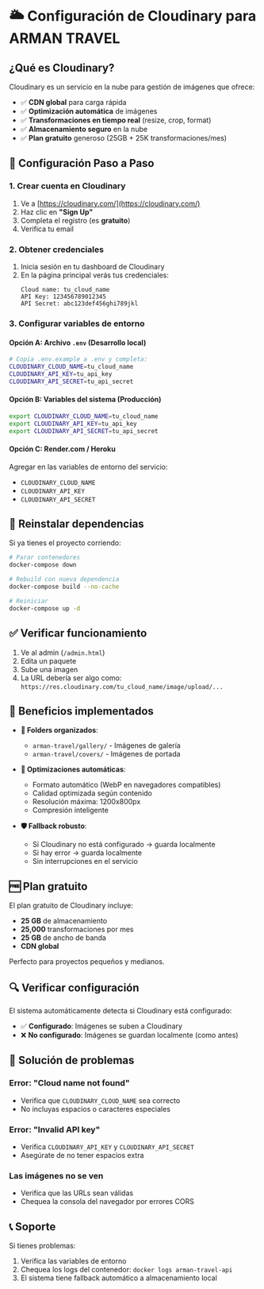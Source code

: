 # 🌥️ Configuración de Cloudinary para ARMAN TRAVEL

## ¿Qué es Cloudinary?

Cloudinary es un servicio en la nube para gestión de imágenes que ofrece:
- ✅ **CDN global** para carga rápida
- ✅ **Optimización automática** de imágenes 
- ✅ **Transformaciones en tiempo real** (resize, crop, format)
- ✅ **Almacenamiento seguro** en la nube
- ✅ **Plan gratuito** generoso (25GB + 25K transformaciones/mes)

## 🚀 Configuración Paso a Paso

### 1. Crear cuenta en Cloudinary

1. Ve a [https://cloudinary.com/](https://cloudinary.com/)
2. Haz clic en **"Sign Up"**
3. Completa el registro (es **gratuito**)
4. Verifica tu email

### 2. Obtener credenciales

1. Inicia sesión en tu dashboard de Cloudinary
2. En la página principal verás tus credenciales:
   ```
   Cloud name: tu_cloud_name
   API Key: 123456789012345
   API Secret: abc123def456ghi789jkl
   ```

### 3. Configurar variables de entorno

#### Opción A: Archivo `.env` (Desarrollo local)
```bash
# Copia .env.example a .env y completa:
CLOUDINARY_CLOUD_NAME=tu_cloud_name
CLOUDINARY_API_KEY=tu_api_key  
CLOUDINARY_API_SECRET=tu_api_secret
```

#### Opción B: Variables del sistema (Producción)
```bash
export CLOUDINARY_CLOUD_NAME=tu_cloud_name
export CLOUDINARY_API_KEY=tu_api_key
export CLOUDINARY_API_SECRET=tu_api_secret
```

#### Opción C: Render.com / Heroku
Agregar en las variables de entorno del servicio:
- `CLOUDINARY_CLOUD_NAME`
- `CLOUDINARY_API_KEY`
- `CLOUDINARY_API_SECRET`

## 🔧 Reinstalar dependencias

Si ya tienes el proyecto corriendo:

```bash
# Parar contenedores
docker-compose down

# Rebuild con nueva dependencia
docker-compose build --no-cache

# Reiniciar
docker-compose up -d
```

## ✅ Verificar funcionamiento

1. Ve al admin (`/admin.html`)
2. Edita un paquete
3. Sube una imagen
4. La URL debería ser algo como: `https://res.cloudinary.com/tu_cloud_name/image/upload/...`

## 🎯 Beneficios implementados

- **📁 Folders organizados**:
  - `arman-travel/gallery/` - Imágenes de galería
  - `arman-travel/covers/` - Imágenes de portada

- **🔧 Optimizaciones automáticas**:
  - Formato automático (WebP en navegadores compatibles)
  - Calidad optimizada según contenido
  - Resolución máxima: 1200x800px
  - Compresión inteligente

- **🛡️ Fallback robusto**:
  - Si Cloudinary no está configurado → guarda localmente
  - Si hay error → guarda localmente
  - Sin interrupciones en el servicio

## 🆓 Plan gratuito

El plan gratuito de Cloudinary incluye:
- **25 GB** de almacenamiento
- **25,000** transformaciones por mes
- **25 GB** de ancho de banda
- **CDN global**

Perfecto para proyectos pequeños y medianos.

## 🔍 Verificar configuración

El sistema automáticamente detecta si Cloudinary está configurado:
- ✅ **Configurado**: Imágenes se suben a Cloudinary
- ❌ **No configurado**: Imágenes se guardan localmente (como antes)

## 🚨 Solución de problemas

### Error: "Cloud name not found"
- Verifica que `CLOUDINARY_CLOUD_NAME` sea correcto
- No incluyas espacios o caracteres especiales

### Error: "Invalid API key"
- Verifica `CLOUDINARY_API_KEY` y `CLOUDINARY_API_SECRET`
- Asegúrate de no tener espacios extra

### Las imágenes no se ven
- Verifica que las URLs sean válidas
- Chequea la consola del navegador por errores CORS

## 📞 Soporte

Si tienes problemas:
1. Verifica las variables de entorno
2. Chequea los logs del contenedor: `docker logs arman-travel-api`
3. El sistema tiene fallback automático a almacenamiento local